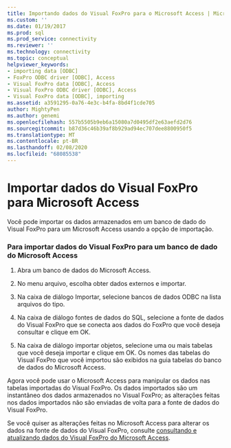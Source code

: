 ```yaml
---
title: Importando dados do Visual FoxPro para o Microsoft Access | Microsoft Docs
ms.custom: ''
ms.date: 01/19/2017
ms.prod: sql
ms.prod_service: connectivity
ms.reviewer: ''
ms.technology: connectivity
ms.topic: conceptual
helpviewer_keywords:
- importing data [ODBC]
- FoxPro ODBC driver [ODBC], Access
- Visual FoxPro data [ODBC], Access
- Visual FoxPro ODBC driver [ODBC], Access
- Visual FoxPro data [ODBC], importing
ms.assetid: a3591295-0a76-4e3c-b4fa-8bd4f1cde705
author: MightyPen
ms.author: genemi
ms.openlocfilehash: 557b5505b9eb6a15080a7d0495df2e63aefd2d76
ms.sourcegitcommit: b87d36c46b39af8b929ad94ec707dee8800950f5
ms.translationtype: MT
ms.contentlocale: pt-BR
ms.lasthandoff: 02/08/2020
ms.locfileid: "68085538"
---
```

# <a name="importing-visual-foxpro-data-into-microsoft-access"></a>Importar dados do Visual FoxPro para Microsoft Access
Você pode importar os dados armazenados em um banco de dado do Visual FoxPro para um Microsoft Access usando a opção de importação.  
  
### <a name="to-import-visual-foxpro-data-into-a-microsoft-access-database"></a>Para importar dados do Visual FoxPro para um banco de dado do Microsoft Access  
  
1.  Abra um banco de dados do Microsoft Access.  
  
2.  No menu arquivo, escolha obter dados externos e importar.  
  
3.  Na caixa de diálogo Importar, selecione bancos de dados ODBC na lista arquivos do tipo.  
  
4.  Na caixa de diálogo fontes de dados do SQL, selecione a fonte de dados do Visual FoxPro que se conecta aos dados do FoxPro que você deseja consultar e clique em OK.  
  
5.  Na caixa de diálogo importar objetos, selecione uma ou mais tabelas que você deseja importar e clique em OK. Os nomes das tabelas do Visual FoxPro que você importou são exibidos na guia tabelas do banco de dados do Microsoft Access.  
  
 Agora você pode usar o Microsoft Access para manipular os dados nas tabelas importadas do Visual FoxPro. Os dados importados são um instantâneo dos dados armazenados no Visual FoxPro; as alterações feitas nos dados importados não são enviadas de volta para a fonte de dados do Visual FoxPro.  
  
 Se você quiser as alterações feitas no Microsoft Access para alterar os dados na fonte de dados do Visual FoxPro, consulte [consultando e atualizando dados do Visual FoxPro do Microsoft Access](../../odbc/microsoft/querying-and-updating-visual-foxpro-data-from-microsoft-access.md).
